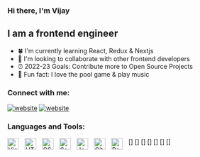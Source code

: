 ### Hi there, I'm Vijay

## I am a frontend engineer

- 🍀 I'm currently learning React, Redux & Nextjs
- 👯 I'm looking to collaborate with other frontend developers
- ⏰ 2022-23 Goals: Contribute more to Open Source Projects
- 🎸 Fun fact: I love the pool game & play music

### Connect with me:

[![website](<img align="left" alt="iamthevk" width="22px" src="https://www.svgrepo.com/show/22159/twitter.svg"/>)](https://www.linkedin.com/in/imvijaykr/#gh-light-mode-only)
[![website](<img align="left" alt="iamthevk" width="22px" src="https://www.svgrepo.com/show/22159/twitter.svg"/>)](https://www.linkedin.com/in/imvijaykr/#gh-dark-mode-only)
&nbsp;&nbsp;

### Languages and Tools:

[<img align="left" alt="Visual Studio Code" width="26px" src="https://cdn.jsdelivr.net/gh/devicons/devicon/icons/vscode/vscode-original.svg" style="padding-right:10px;" />]
[<img align="left" alt="HTML5" width="26px" src="https://cdn.jsdelivr.net/gh/devicons/devicon/icons/html5/html5-original.svg" style="padding-right:10px;" />]
[<img align="left" alt="CSS3" width="26px" src="https://cdn.jsdelivr.net/gh/devicons/devicon/icons/css3/css3-original.svg" style="padding-right:10px;" />]
[<img align="left" alt="Sass" width="26px" src="https://cdn.jsdelivr.net/gh/devicons/devicon/icons/sass/sass-original.svg" style="padding-right:10px;" />]
[<img align="left" alt="JavaScript" width="26px" src="https://cdn.jsdelivr.net/gh/devicons/devicon/icons/javascript/javascript-original.svg" style="padding-right:10px;" />]
[<img align="left" alt="Git" width="26px" src="https://cdn.jsdelivr.net/gh/devicons/devicon/icons/git/git-original.svg" style="padding-right:10px;" />]
[<img align="left" alt="React" width="26px" src="https://cdn.jsdelivr.net/gh/devicons/devicon/icons/react/react-original.svg" style="padding-right:10px;" />]
